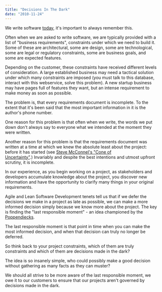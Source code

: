 ```yaml
---
title: "Decisions In The Dark"
date: "2010-11-24"
---
```


We write software [today](http://svetzal.wordpress.com/2008/10/23/today/ "Today"), it's important to always remember this.

Often when we are asked to write software, we are typically provided with a list of "business requirements", constraints under which we need to build it. Some of these are architectural, some are design, some are technological, some are legal or regulatory constraints, some are business goals, and some are expected features.

Depending on the customer, these constraints have received different levels of consideration. A large established business may need a tactical solution under which many constraints are imposed (you must talk to this database, interact with this webservice, solve this problem). A new startup business may have pages full of features they want, but an intense requirement to make money as soon as possible.

The problem is, that every requirements document is incomplete. To the extent that it's been said that the most important information in it is the author's phone number.

One reason for this problem is that often when we write, the words we put down don't always say to everyone what we intended at the moment they were written.

Another reason for this problem is that the requirements document was written at a time at which we knew the absolute least about the project: before it has started (see [Steve McConnel's "Cone of Uncertainty"](http://www.construx.com/Page.aspx?hid=1648)[](http://www.construx.com/Page.aspx?hid=1648).) Invariably and despite the best intentions and utmost upfront scrutiny, it is incomplete.

In our experience, as you begin working on a project, as stakeholders and developers accumulate knowledge about the project, you discover new information and have the opportunity to clarify many things in your original requirements.

Agile and Lean Software Development tenets tell us that if we defer the decisions we make in a project as late as possible, we can make a more informed decision simply because we know more about the project. The key is finding the "last responsible moment" - an idea championed by the [Poppendiecks](http://www.poppendieck.com/).

The last responsible moment is that point in time when you can make the most informed decision, and when that decision can truly no longer be deferred.

So think back to your project constraints, which of them are truly constraints and which of them are decisions made in the dark?

The idea is so insanely simple, who could possibly make a good decision without gathering as many facts as they can muster?

We should all strive to be more aware of the last responsible moment, we owe it to our customers to ensure that our projects aren't governed by decisions made in the dark.
